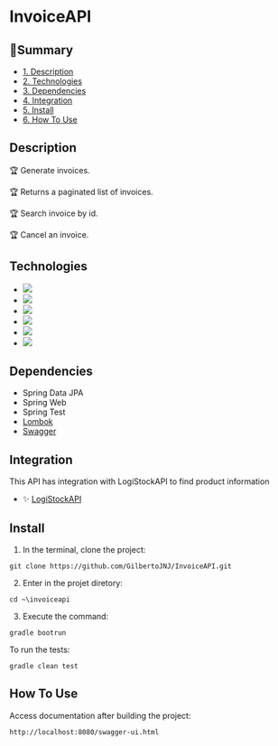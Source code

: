 # InvoiceAPI
## :book:Summary 
* [1. Description](#description)
* [2. Technologies](#technologies)
* [3. Dependencies](#dependencies)
* [4. Integration](#integration)
* [5. Install](#install)
* [6. How To Use](#how-to-use)

## Description
:trophy: Generate invoices.

:trophy: Returns a paginated list of invoices.

:trophy: Search invoice by id.

:trophy: Cancel an invoice.

## Technologies
- <img src="https://img.shields.io/static/v1?label=java&message=language&color=red&style=for-the-badge&logo=java"/>
- <img src="https://img.shields.io/static/v1?label=gradle&message=build&color=darkgreen&style=for-the-badge&logo=gradle"/>
- <img src="https://img.shields.io/static/v1?label=Postgres&message=database&color=blue&style=for-the-badge&logo=postgresql"/>
- <img src="https://img.shields.io/static/v1?label=spring&message=framework&color=green&style=for-the-badge&logo=spring"/>
- <img src="https://img.shields.io/static/v1?label=junit&message=tests&color=darkgreen&style=for-the-badge&logo=junit5"/>
- <img src="https://img.shields.io/static/v1?label=aws&message=deploy&color=orange&style=for-the-badge&logo=amazonaws"/>

## Dependencies
 - Spring Data JPA
 - Spring Web
 - Spring Test
 - [Lombok](https://projectlombok.org/)
 - [Swagger](https://swagger.io/)

## Integration
This API has integration with LogiStockAPI to find product information

- ✨ [LogiStockAPI](https://github.com/GilbertoJNJ/LogiStockAPI)


## Install 
1. In the terminal, clone the project:
```shell script
git clone https://github.com/GilbertoJNJ/InvoiceAPI.git
```

2. Enter in the projet diretory:
```shell script
cd ~\invoiceapi
```

3. Execute the command:
```shell script
gradle bootrun
```

To run the tests:
```shell script
gradle clean test
```

## How To Use 

Access documentation after building the project:
```
http://localhost:8080/swagger-ui.html
```
